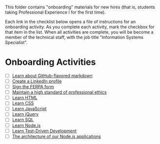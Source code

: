 This folder contains "onboarding" materials for new hires (that is, students taking Professional Experience I for the first time).

Each link in the checklist below opens a file of instructions for an onboarding activity. As you complete each activity, mark the checkbox for that item in the list. When all activities are complete, you will be become a member of the technical staff, with the job title "Information Systems Specialist".

# Onboarding Activities

- [ ] [Learn about GitHub-flavored markdown](./githubFlavoredMarkdown.md)
- [ ] [Create a LinkedIn profile](./createLinkedInProfile.md)
- [ ] [Sign the FERPA form](./signFERPA.md)
- [ ] [Maintain a high standard of professional ethics](./ethics.md)
- [ ] [Learn HTML](./learnHTML.md)
- [ ] [Learn CSS](./learnCSS.md)
- [ ] [Learn JavaScript](./learnJavaScript.md)
- [ ] [Learn jQuery](./learnJQuery.md)
- [ ] [Learn SQL](./learnSQL.md)
- [ ] [Learn Node.js](./learnNode.md)
- [ ] [Learn Test-Driven Development](./learnTDD.md)
- [ ] [The architecture of our Node.js applications](./nodeAppArchitecture.md)
